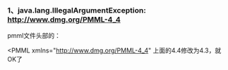 ### 1、java.lang.IllegalArgumentException: http://www.dmg.org/PMML-4_4
pmml文件头部的：  
<?xml version="1.0" encoding="UTF-8" standalone="yes"?>  
<PMML xmlns="http://www.dmg.org/PMML-4_4" 上面的4.4修改为4.3，就OK了
